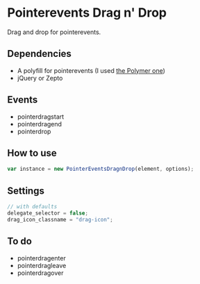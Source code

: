 # Pointerevents Drag n' Drop

Drag and drop for pointerevents.

## Dependencies

- A polyfill for pointerevents (I used [the Polymer one](https://github.com/Polymer/PointerEvents))
- jQuery or Zepto

## Events

- pointerdragstart
- pointerdragend
- pointerdrop

## How to use

```javascript
var instance = new PointerEventsDragnDrop(element, options);
```

## Settings

```javascript
// with defaults
delegate_selector = false;
drag_icon_classname = "drag-icon";
```

## To do

- pointerdragenter
- pointerdragleave
- pointerdragover
